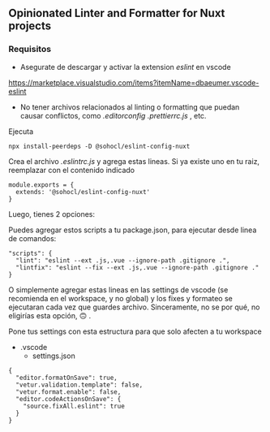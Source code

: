 ## Opinionated Linter and Formatter for Nuxt projects

### Requisitos
- Asegurate de descargar y activar la extension _eslint_ en vscode

https://marketplace.visualstudio.com/items?itemName=dbaeumer.vscode-eslint

- No tener archivos relacionados al linting o formatting que puedan causar conflictos, como _.editorconfig_  _.prettierrc.js_ , etc.


Ejecuta

`npx install-peerdeps -D @sohocl/eslint-config-nuxt`

Crea el archivo _.eslintrc.js_  y agrega estas lineas. Si ya existe uno en tu raiz, reemplazar con el contenido indicado

```
module.exports = {
  extends: '@sohocl/eslint-config-nuxt'
}
```


Luego, tienes 2 opciones:

Puedes agregar estos scripts a tu package.json, para ejecutar desde linea de comandos:
```
"scripts": {
  "lint": "eslint --ext .js,.vue --ignore-path .gitignore .",
  "lintfix": "eslint --fix --ext .js,.vue --ignore-path .gitignore ."
}
```
O simplemente agregar estas lineas en las settings de vscode (se recomienda en el workspace, y no global)
y los fixes y formateo se ejecutaran cada vez que guardes archivo. Sinceramente, no se por qué, no eligirías esta opción, 🙃 .

Pone tus settings con esta estructura para que solo afecten a tu workspace
- .vscode
  - settings.json

```
{
  "editor.formatOnSave": true,
  "vetur.validation.template": false,
  "vetur.format.enable": false,
  "editor.codeActionsOnSave": {
    "source.fixAll.eslint": true
  }
}
```

